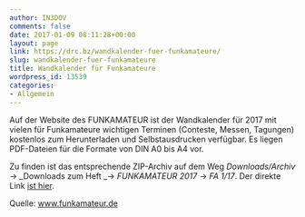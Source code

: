 ```yaml
---
author: IN3DOV
comments: false
date: 2017-01-09 08:11:28+00:00
layout: page
link: https://drc.bz/wandkalender-fuer-funkamateure/
slug: wandkalender-fuer-funkamateure
title: Wandkalender für Funkamateure
wordpress_id: 13539
categories:
- Allgemein
---
```


Auf der Website des FUNKAMATEUR ist der Wandkalender für 2017 mit vielen für Funkamateure wichtigen Terminen (Conteste, Messen, Tagungen) kostenlos zum Herunterladen und Selbstausdrucken verfügbar. Es liegen PDF-Dateien für die Formate von DIN A0 bis A4 vor.

Zu finden ist das entsprechende ZIP-Archiv auf dem Weg _Downloads/Archiv_ → _Downloads zum Heft _→ _FUNKAMATEUR 2017_ → _FA 1/17_. Der direkte Link [ist hier](http://www.funkamateur.de/tl_files/downloads/hefte/2017/fa-wandkalender_2017.zip).

Quelle: www.funkamateur.de
